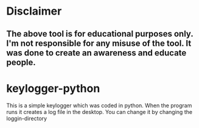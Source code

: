 # Disclaimer
## The above tool is for educational purposes only. I'm not responsible for any misuse of the tool. It was done to create an awareness and educate people.

# keylogger-python

This is a simple keylogger which was coded in python. When the program runs it creates a log file in the desktop. You can change it by changing the loggin-directory
